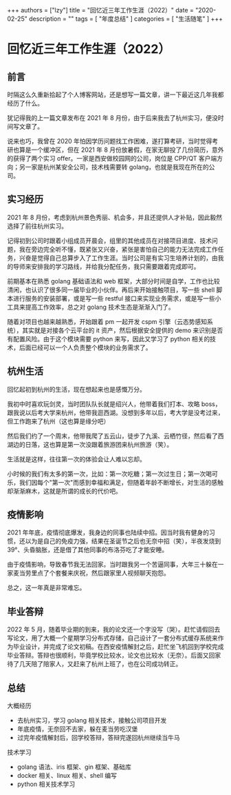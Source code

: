 +++
authors = ["lzy"]
title = "回忆近三年工作生涯（2022）"
date = "2020-02-25"
description = ""
tags = [
    "年度总结"
]
categories = [
    "生活随笔"
]
+++

# 回忆近三年工作生涯（2022）

## 前言

时隔这么久重新拾起了个人博客网站，还是想写一篇文章，讲一下最近这几年我都经历了什么。

犹记得我的上一篇文章发布在 2021 年 8 月份，由于后来我去了杭州实习，便没时间写文章了。

说来也巧，我曾在 2020 年怕因学历问题找工作困难，遂打算考研，当时觉得考研也算是一个缓冲区，但在 2021 年 8 月份放暑假，在家无聊投了几份简历，意外的获得了两个实习 offer。一家是西安做校园网的公司，岗位是 CPP/QT 客户端方向；另一家是杭州某安全公司，技术栈需要转 golang，也就是我现在所在的公司。

## 实习经历

2021 年 8 月份，考虑到杭州景色秀丽、机会多，并且还提供人才补贴，因此毅然选择了前往杭州实习。

记得初到公司时跟着小组成员开晨会，组里的其他成员在对接项目进度、技术问题，我在旁边完全听不懂，既紧张又兴奋，紧张是害怕自己的能力无法完成工作任务，兴奋是觉得自己总算步入了工作生涯。当时公司是有实习生培养计划的，由我的导师来安排我的学习路线，并给我分配任务，我只需要跟着完成即可。

前期基本在熟悉 golang 基础语法和 web 框架，大部分时间是自学，工作也比较清闲，也认识了很多同一届毕业的小伙伴。再后来开始接触项目，写一些 shell 脚本进行服务的安装部署，或是写一些 restful 接口来实现业务需求，或是写一些小工具来提高工作效率，总之对 golang 技术生态是渐渐入门了。

随着对项目也越来越熟悉，开始跟着 pm 一起开发 cspm 引擎（云态势感知系统），其实就是对接各个云平台的 it 资产，然后根据安全提供的 demo 来识别是否有配置风险。由于这个模块需要 python 来写，因此又学习了 python 相关的技术，后面已经可以一个人负责整个模块的业务需求了。

## 杭州生活

回忆起初到杭州的生活，现在想起来也是感慨万分。

我初中时喜欢玩剑灵，当时团队队长就是绍兴人，他带着我们打本、攻略 boss，跟我说以后考大学来杭州，他带我逛西湖。没想到多年以后，考大学是没考过来，但工作跑来了杭州（这也算是缘分吧）

然后我们约了一个周末，他带我爬了五云山，徒步了九溪、云栖竹径，然后看了西湖边的日落，这也算是第一次没跟着旅游团来杭州旅游（笑）。

生活就是这样，往往第一次的体验会让人难以忘却。

小时候的我们有太多的第一次，比如：第一次吃糖；第一次过生日；第一次喝可乐，我们因每个"第一次"而感到幸福和满足，但随着年龄不断增长，对生活的感触却渐渐麻木，这就是所谓的成长的代价吧。

## 疫情影响

2021 年年底，疫情彻底爆发，我身边的同事也陆续中招。因当时我有健身的习惯，还以为是自己的免疫力强，结果在圣诞节之后也无奈中招（笑），半夜发烧到 39°、头昏脑胀，还是借了其他同事的布洛芬吃了才能安睡。

由于疫情影响，导致春节我无法回家。当时跟我另一个苦逼同事，大年三十躲在一家麦当劳里点了个套餐来庆祝，然后跟家里人视频聊天抱怨。

总之，这一年真是非常难忘。

## 毕业答辩

2022 年 5 月，随着毕业期的到来，我的论文还一个字没写（哭）。赶忙请假回去写论文，用了大概一个星期学习分布式存储，自己设计了一套分布式缓存系统来作为毕业设计，并完成了论文初稿。在西安疫情解封之后，赶忙坐飞机回到学校完成毕业答辩。答辩也很顺利，毕竟学校比较水，论文也比较水（无奈）。后面又回家待了几天陪了陪家人，又赶来了杭州上班了，也在公司成功转正。

## 总结

大概经历

- 去杭州实习，学习 golang 相关技术，接触公司项目开发
- 年底疫情，无奈回不去家，躲在麦当劳吃汉堡
- 过完年疫情解封后，回学校答辩，答辩完遂回杭州继续当牛马

技术学习

- golang 语法、iris 框架、gin 框架、基础库
- docker 相关、linux 相关、shell 编写
- python 相关技术学习
